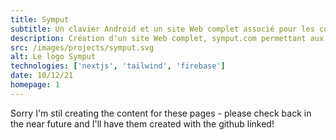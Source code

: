 ```yaml
---
title: Symput
subtitle: Un clavier Android et un site Web complet associé pour les commentaires
description: Création d'un site Web complet, symput.com permettant aux utilisateurs de notre clavier Android de projet de groupe de première année de fournir des commentaires. Le site comprend un CMS, des profils d'utilisateurs, des fonctions sans serveur et plus encore !
src: /images/projects/symput.svg
alt: Le logo Symput
technologies: ['nextjs', 'tailwind', 'firebase']
date: 10/12/21
homepage: 1
---
```


Sorry I'm stil creating the content for these pages - please check back in the near future and I'll have them created with the github linked!
